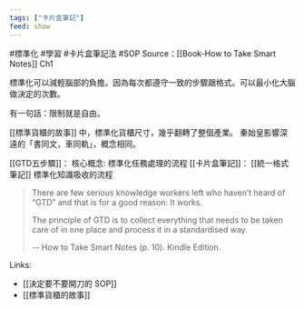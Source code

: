 ```yaml
---
tags: ["卡片盒筆記"]
feed: show
---
```

#標準化 #學習 #卡片盒筆記法 #SOP 
Source：[[Book-How to Take Smart Notes]] Ch1

標準化可以減輕腦部的負擔。因為每次都遵守一致的步驟跟格式。可以最小化大腦做決定的次數。

有一句話：限制就是自由。

[[標準貨櫃的故事]] 中，標準化貨櫃尺寸，幾乎翻轉了整個產業。
秦始皇影響深遠的「書同文，車同軌」，概念相同。

[[GTD五步驟]]： 核心概念: 標準化任務處理的流程
[[卡片盒筆記]]： [[統一格式筆記]] 標準化知識吸收的流程

> There are few serious knowledge workers left who haven’t heard of “GTD” and that is for a good reason: It works.
> 
> The principle of GTD is to collect everything that needs to be taken care of in one place and process it in a standardised way.
> 
> -- How to Take Smart Notes (p. 10). Kindle Edition.


Links:
- [[決定要不要開刀的 SOP]]
- [[標準貨櫃的故事]]